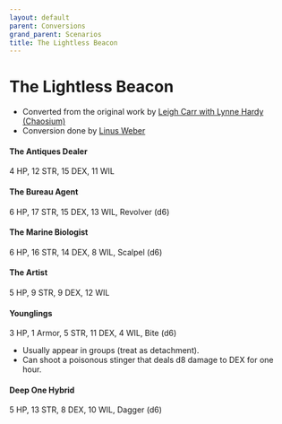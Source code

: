 ```yaml
---
layout: default
parent: Conversions
grand_parent: Scenarios
title: The Lightless Beacon
---
```


# The Lightless Beacon
- Converted from the original work by [Leigh Carr with Lynne Hardy (Chaosium)](https://chaosium.itch.io/the-lightless-beacon)
- Conversion done by [Linus Weber](https://linuz.itch.io)

#### The Antiques Dealer
4 HP, 12 STR, 15 DEX, 11 WIL

#### The Bureau Agent
6 HP, 17 STR, 15 DEX, 13 WIL, Revolver (d6)

#### The Marine Biologist
6 HP, 16 STR, 14 DEX, 8 WIL, Scalpel (d6)

#### The Artist
5 HP, 9 STR, 9 DEX, 12 WIL

#### Younglings
3 HP, 1 Armor, 5 STR, 11 DEX, 4 WIL, Bite (d6)
- Usually appear in groups (treat as detachment).
- Can shoot a poisonous stinger that deals d8 damage to DEX for one hour.

#### Deep One Hybrid
5 HP, 13 STR, 8 DEX, 10 WIL, Dagger (d6)